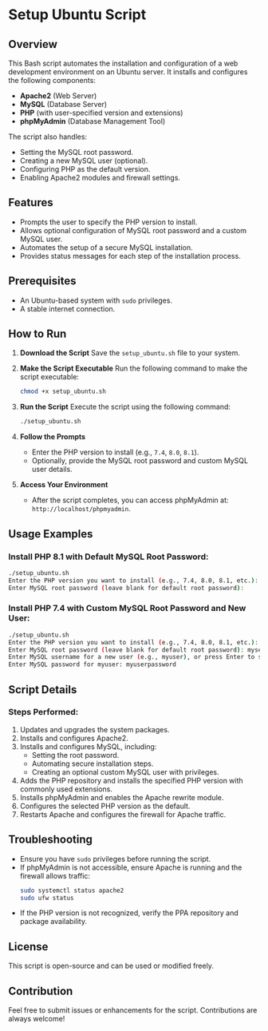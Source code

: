 # Setup Ubuntu Script

## Overview
This Bash script automates the installation and configuration of a web development environment on an Ubuntu server. It installs and configures the following components:

- **Apache2** (Web Server)
- **MySQL** (Database Server)
- **PHP** (with user-specified version and extensions)
- **phpMyAdmin** (Database Management Tool)

The script also handles:
- Setting the MySQL root password.
- Creating a new MySQL user (optional).
- Configuring PHP as the default version.
- Enabling Apache2 modules and firewall settings.

## Features
- Prompts the user to specify the PHP version to install.
- Allows optional configuration of MySQL root password and a custom MySQL user.
- Automates the setup of a secure MySQL installation.
- Provides status messages for each step of the installation process.

## Prerequisites
- An Ubuntu-based system with `sudo` privileges.
- A stable internet connection.

## How to Run

1. **Download the Script**
   Save the `setup_ubuntu.sh` file to your system.

2. **Make the Script Executable**
   Run the following command to make the script executable:
   ```bash
   chmod +x setup_ubuntu.sh
   ```

3. **Run the Script**
   Execute the script using the following command:
   ```bash
   ./setup_ubuntu.sh
   ```

4. **Follow the Prompts**
   - Enter the PHP version to install (e.g., `7.4`, `8.0`, `8.1`).
   - Optionally, provide the MySQL root password and custom MySQL user details.

5. **Access Your Environment**
   - After the script completes, you can access phpMyAdmin at: `http://localhost/phpmyadmin`.

## Usage Examples
### Install PHP 8.1 with Default MySQL Root Password:
```bash
./setup_ubuntu.sh
Enter the PHP version you want to install (e.g., 7.4, 8.0, 8.1, etc.): 8.1
Enter MySQL root password (leave blank for default root password):
```

### Install PHP 7.4 with Custom MySQL Root Password and New User:
```bash
./setup_ubuntu.sh
Enter the PHP version you want to install (e.g., 7.4, 8.0, 8.1, etc.): 7.4
Enter MySQL root password (leave blank for default root password): mysecurepassword
Enter MySQL username for a new user (e.g., myuser), or press Enter to skip: myuser
Enter MySQL password for myuser: myuserpassword
```

## Script Details
### Steps Performed:
1. Updates and upgrades the system packages.
2. Installs and configures Apache2.
3. Installs and configures MySQL, including:
   - Setting the root password.
   - Automating secure installation steps.
   - Creating an optional custom MySQL user with privileges.
4. Adds the PHP repository and installs the specified PHP version with commonly used extensions.
5. Installs phpMyAdmin and enables the Apache rewrite module.
6. Configures the selected PHP version as the default.
7. Restarts Apache and configures the firewall for Apache traffic.

## Troubleshooting
- Ensure you have `sudo` privileges before running the script.
- If phpMyAdmin is not accessible, ensure Apache is running and the firewall allows traffic:
  ```bash
  sudo systemctl status apache2
  sudo ufw status
  ```
- If the PHP version is not recognized, verify the PPA repository and package availability.

## License
This script is open-source and can be used or modified freely.

## Contribution
Feel free to submit issues or enhancements for the script. Contributions are always welcome!
